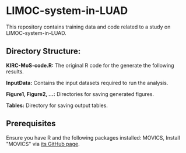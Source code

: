 # LIMOC-system-in-LUAD
This repository contains training data and code related to a study on LIMOC-system-in-LUAD. 

## Directory Structure:
**KIRC-MoS-code.R:** The original R code for the generate the following results. 

**InputData:** Contains the input datasets required to run the analysis.

**Figure1, Figure2, ...:** Directories for saving generated figures.

**Tables:** Directory for saving output tables.

## Prerequisites
Ensure you have R and the following packages installed:
MOVICS,  Install "MOVICS" via [its GitHub page](https://github.com/xlucpu/MOVICS).
